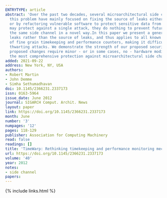 ```yaml
---
ENTRYTYPE: article
abstract: 'Over the past two decades, several microarchitectural side channels have been exploited to create sophisticated security attacks. Solutions to
  this problem have mainly focused on fixing the source of leaks either by limiting the flow of information through the side channel by modifying hardware,
  or by refactoring vulnerable software to protect sensitive data from leaking. These solutions are reactive and not preventative: while the modifications
  may protect against a single attack, they do nothing to prevent future side channel attacks that exploit other microarchitectural side channels or exploit
  the same side channel in a novel way.In this paper we present a general mitigation strategy that focuses on the infrastructure used to measure side channel
  leaks rather than the source of leaks, and thus applies to all known and unknown microarchitectural side channel leaks. Our approach is to limit the fidelity
  of fine grain timekeeping and performance counters, making it difficult for an attacker to distinguish between different microarchitectural events, thus
  thwarting attacks. We demonstrate the strength of our proposed security modifications, and validate that our changes do not break existing software. Our
  proposed changes require minor - or in some cases, no - hardware modifications and do not result in any substantial performance degradation, yet offer
  the most comprehensive protection against microarchitectural side channels to date.'
added: 2021-09-22
address: New York, NY, USA
authors:
- Robert Martin
- John Demme
- Simha Sethumadhavan
doi: 10.1145/2366231.2337173
issn: 0163-5964
issue_date: June 2012
journal: SIGARCH Comput. Archit. News
layout: paper
link: https://doi.org/10.1145/2366231.2337173
month: June
number: '3'
numpages: '12'
pages: 118-129
publisher: Association for Computing Machinery
read: false
readings: []
title: 'TimeWarp: Rethinking timekeeping and performance monitoring mechanisms to mitigate side-channel attacks'
url: https://doi.org/10.1145/2366231.2337173
volume: '40'
year: 2012
notes:
- side channel
papers:
---
```

{% include links.html %}
